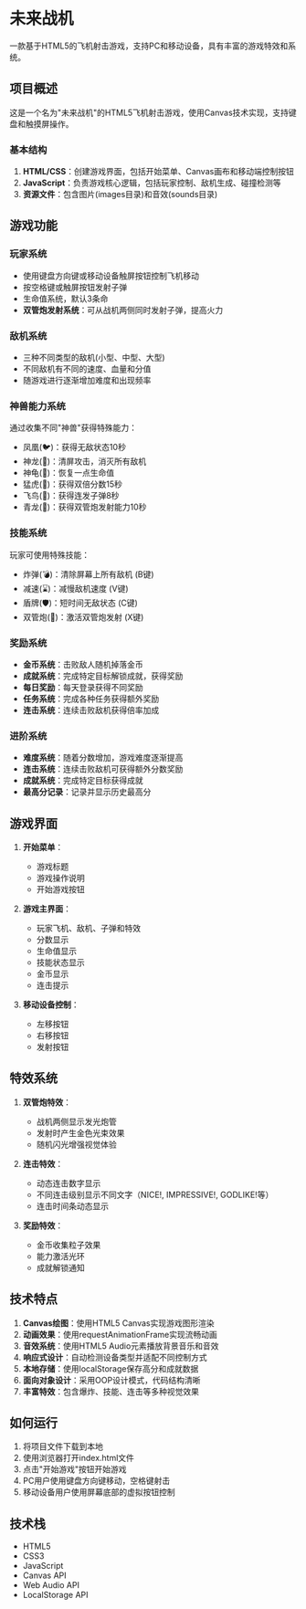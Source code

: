 # 未来战机

一款基于HTML5的飞机射击游戏，支持PC和移动设备，具有丰富的游戏特效和系统。

## 项目概述

这是一个名为"未来战机"的HTML5飞机射击游戏，使用Canvas技术实现，支持键盘和触摸屏操作。

### 基本结构
1. **HTML/CSS**：创建游戏界面，包括开始菜单、Canvas画布和移动端控制按钮
2. **JavaScript**：负责游戏核心逻辑，包括玩家控制、敌机生成、碰撞检测等
3. **资源文件**：包含图片(images目录)和音效(sounds目录)

## 游戏功能

### 玩家系统
- 使用键盘方向键或移动设备触屏按钮控制飞机移动
- 按空格键或触屏按钮发射子弹
- 生命值系统，默认3条命
- **双管炮发射系统**：可从战机两侧同时发射子弹，提高火力

### 敌机系统
- 三种不同类型的敌机(小型、中型、大型)
- 不同敌机有不同的速度、血量和分值
- 随游戏进行逐渐增加难度和出现频率

### 神兽能力系统
通过收集不同"神兽"获得特殊能力：
- 凤凰(🐦)：获得无敌状态10秒
- 神龙(🐲)：清屏攻击，消灭所有敌机
- 神龟(🐢)：恢复一点生命值
- 猛虎(🐯)：获得双倍分数15秒
- 飞鸟(🦅)：获得连发子弹8秒
- 青龙(🐉)：获得双管炮发射能力10秒

### 技能系统
玩家可使用特殊技能：
- 炸弹(💣)：清除屏幕上所有敌机 (B键)
- 减速(⌛)：减慢敌机速度 (V键)
- 盾牌(🛡️)：短时间无敌状态 (C键)
- 双管炮(🔫)：激活双管炮发射 (X键)

### 奖励系统
- **金币系统**：击败敌人随机掉落金币
- **成就系统**：完成特定目标解锁成就，获得奖励
- **每日奖励**：每天登录获得不同奖励
- **任务系统**：完成各种任务获得额外奖励
- **连击系统**：连续击败敌机获得倍率加成

### 进阶系统
- **难度系统**：随着分数增加，游戏难度逐渐提高
- **连击系统**：连续击败敌机可获得额外分数奖励
- **成就系统**：完成特定目标获得成就
- **最高分记录**：记录并显示历史最高分

## 游戏界面

1. **开始菜单**：
   - 游戏标题
   - 游戏操作说明
   - 开始游戏按钮

2. **游戏主界面**：
   - 玩家飞机、敌机、子弹和特效
   - 分数显示
   - 生命值显示
   - 技能状态显示
   - 金币显示
   - 连击提示

3. **移动设备控制**：
   - 左移按钮
   - 右移按钮
   - 发射按钮

## 特效系统

1. **双管炮特效**：
   - 战机两侧显示发光炮管
   - 发射时产生金色光束效果
   - 随机闪光增强视觉体验

2. **连击特效**：
   - 动态连击数字显示
   - 不同连击级别显示不同文字（NICE!, IMPRESSIVE!, GODLIKE!等）
   - 连击时间条动态显示

3. **奖励特效**：
   - 金币收集粒子效果
   - 能力激活光环
   - 成就解锁通知

## 技术特点

1. **Canvas绘图**：使用HTML5 Canvas实现游戏图形渲染
2. **动画效果**：使用requestAnimationFrame实现流畅动画
3. **音效系统**：使用HTML5 Audio元素播放背景音乐和音效
4. **响应式设计**：自动检测设备类型并适配不同控制方式
5. **本地存储**：使用localStorage保存高分和成就数据
6. **面向对象设计**：采用OOP设计模式，代码结构清晰
7. **丰富特效**：包含爆炸、技能、连击等多种视觉效果

## 如何运行

1. 将项目文件下载到本地
2. 使用浏览器打开index.html文件
3. 点击"开始游戏"按钮开始游戏
4. PC用户使用键盘方向键移动，空格键射击
5. 移动设备用户使用屏幕底部的虚拟按钮控制

## 技术栈

- HTML5
- CSS3
- JavaScript
- Canvas API
- Web Audio API
- LocalStorage API 